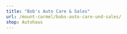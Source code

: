 ```yaml
---
title: "Bob's Auto Care & Sales"
url: /mount-carmel/bobs-auto-care-und-sales/
shop: Autohaus
---
```


